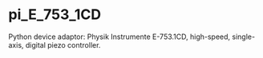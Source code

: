 # pi_E_753_1CD
Python device adaptor: Physik Instrumente E-753.1CD, high-speed, single-axis, digital piezo controller.
